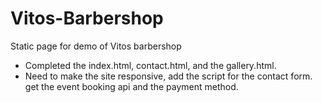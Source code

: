 # Vitos-Barbershop
 Static page for demo of Vitos barbershop

 * Completed the index.html, contact.html, and the gallery.html.
 * Need to make the site responsive, add the script for the contact form. get the event booking api and the payment method.
